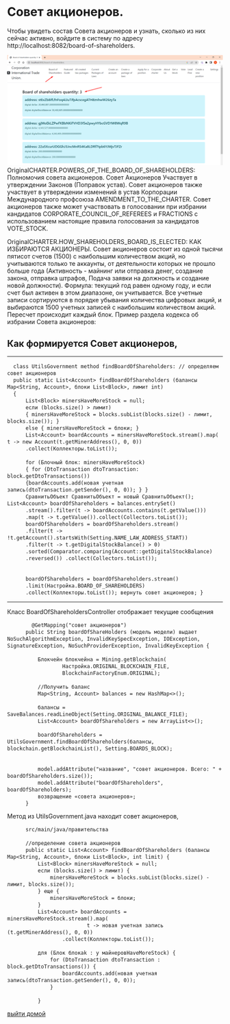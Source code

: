 # Совет акционеров.

Чтобы увидеть состав Совета акционеров и узнать, сколько из них сейчас активно, войдите в систему по адресу http://localhost:8082/board-of-shareholders.

![Совет акционеров](../screenshots/board-of-shareholdersEng.png)
OriginalCHARTER.POWERS_OF_THE_BOARD_OF_SHAREHOLDERS: Полномочия совета акционеров.
Совет Акционеров Участвует в утверждении Законов (Поправок устав).
Совет акционеров также участвует в утверждении изменений в устав Корпорации Международного профсоюза AMENDMENT_TO_THE_CHARTER.
Совет акционеров также может участвовать в голосовании при избрании кандидатов CORPORATE_COUNCIL_OF_REFEREES и FRACTIONS с использованием
настоящие правила голосования за кандидатов VOTE_STOCK.

OriginalCHARTER.HOW_SHAREHOLDERS_BOARD_IS_ELECTED: КАК ИЗБИРАЮТСЯ АКЦИОНЕРЫ.
Совет акционеров состоит из одной тысячи пятисот счетов (1500) с наибольшим количеством акций,
но учитываются только те аккаунты, от деятельности которых не прошло больше года (Активность - майнинг или отправка денег, создание закона, отправка штрафов,
Подача заявки на должность и создание новой должности).
Формула: текущий год равен одному году, и если счет был активен в этом диапазоне, он учитывается.
Все учетные записи сортируются в порядке убывания количества цифровых акций, и выбираются 1500 учетных записей с наибольшим количеством акций. Пересчет происходит каждый блок.
Пример раздела кодекса об избрании Совета акционеров:


## Как формируется Совет акционеров,

---
      class UtilsGovernment method findBoardOfShareholders: // определяем совет акционеров
      public static List<Account> findBoardOfShareholders (балансы Map<String, Account>, блоки List<Block>, лимит int)
      {
          List<Block> minersHaveMoreStock = null;
          если (blocks.size() > лимит)
          { minersHaveMoreStock = blocks.subList(blocks.size() - лимит, blocks.size()); }
          else { minersHaveMoreStock = блоки; }
          List<Account> boardAccounts = minersHaveMoreStock.stream().map( t -> new Account(t.getMinerAddress(), 0, 0))
          .collect(Коллекторы.toList());
        
          for (Блочный блок: minersHaveMoreStock)
          { for (DtoTransaction dtoTransaction: block.getDtoTransactions())
          {boardAccounts.add(новая учетная запись(dtoTransaction.getSender(), 0, 0)); } }
          СравнитьОбъект СравнитьОбъект = новый СравнитьОбъект(); List<Account> boardOfShareholders = balances.entrySet()
          .stream().filter(t -> boardAccounts.contains(t.getValue()))
          .map(t -> t.getValue()).collect(Collectors.toList());
          boardOfShareholders = boardOfShareholders.stream()
          .filter(t -> !t.getAccount().startsWith(Setting.NAME_LAW_ADDRESS_START))
          .filter(t -> t.getDigitalStockBalance() > 0)
          .sorted(Comparator.comparing(Account::getDigitalStockBalance)
          .reversed()) .collect(Collectors.toList());


          boardOfShareholders = boardOfShareholders.stream()
          .limit(Настройка.BOARD_OF_SHAREHOLDERS)
          .collect(Коллекторы.toList()); вернуть совет акционеров; }
---

Класс BoardOfShareholdersController отображает текущие сообщения

````
        @GetMapping("совет акционеров")
      public String boardOfShareHolders (модель модели) выдает NoSuchAlgorithmException, InvalidKeySpecException, IOException, SignatureException, NoSuchProviderException, InvalidKeyException {

          Блокчейн блокчейна = Mining.getBlockchain(
                  Настройка.ORIGINAL_BLOCKCHAIN_FILE,
                  BlockchainFactoryEnum.ORIGINAL);

          //Получить баланс
          Map<String, Account> balances = new HashMap<>();

          балансы = SaveBalances.readLineObject(Setting.ORIGINAL_BALANCE_FILE);
          List<Account> boardOfShareholders = new ArrayList<>();

          boardOfShareholders = UtilsGovernment.findBoardOfShareholders(балансы, blockchain.getBlockchainList(), Setting.BOARDS_BLOCK);


          model.addAttribute("название", "совет акционеров. Всего: " + boardOfShareholders.size());
          model.addAttribute("boardOfShareholders", boardOfShareholders);
          возвращение «совета акционеров»;
      }

````

Метод из UtilsGovernment.java находит совет акционеров,

```
      src/main/java/правительства
    
      //определение совета акционеров
      public static List<Account> findBoardOfShareholders (балансы Map<String, Account>, блоки List<Block>, int limit) {
          List<Block> minersHaveMoreStock = null;
          если (blocks.size() > лимит) {
              minersHaveMoreStock = blocks.subList(blocks.size() - лимит, blocks.size());
          } еще {
              minersHaveMoreStock = блоки;
          }
          List<Account> boardAccounts = minersHaveMoreStock.stream().map(
                          t -> новая учетная запись (t.getMinerAddress(), 0, 0))
                  .collect(Коллекторы.toList());

          для (Блок блокаk : у майнеровHaveMoreStock) {
              for (DtoTransaction dtoTransaction : block.getDtoTransactions()) {
                  boardAccounts.add(новая учетная запись(dtoTransaction.getSender(), 0, 0));
              }

          }
```

[выйти домой](./documentationRus.md)